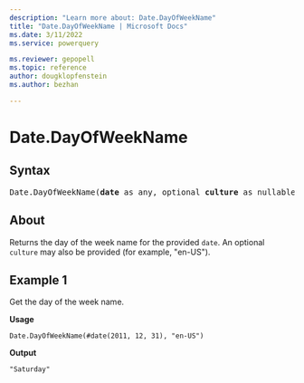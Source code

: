 ```yaml
---
description: "Learn more about: Date.DayOfWeekName"
title: "Date.DayOfWeekName | Microsoft Docs"
ms.date: 3/11/2022
ms.service: powerquery

ms.reviewer: gepopell
ms.topic: reference
author: dougklopfenstein
ms.author: bezhan

---
```

# Date.DayOfWeekName

## Syntax

<pre>
Date.DayOfWeekName(<b>date</b> as any, optional <b>culture</b> as nullable text)
</pre>

## About

Returns the day of the week name for the provided `date`. An optional `culture` may also be provided (for example, "en-US").

## Example 1

Get the day of the week name.

**Usage**

```powerquery-m
Date.DayOfWeekName(#date(2011, 12, 31), "en-US")
```

**Output**

`"Saturday"`
